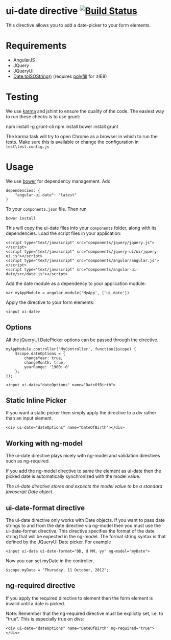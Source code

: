 # ui-date directive [![Build Status](https://travis-ci.org/angular-ui/ui-date.png)](https://travis-ci.org/angular-ui/ui-date)

This directive allows you to add a date-picker to your form elements.

# Requirements

- AngularJS
- JQuery
- JQueryUI
- [Date.toISOString()](https://developer.mozilla.org/en-US/docs/JavaScript/Reference/Global_Objects/Date/toISOString) (requires [polyfill](https://github.com/kriskowal/es5-shim/) for &le;IE8)

# Testing

We use [karma](http://karma-runner.github.io/0.8/index.html) and jshint to ensure the quality of the code.  The easiest way to run these checks is to use grunt:

  npm install -g grunt-cli
  npm install
  bower install
  grunt

The karma task will try to open Chrome as a browser in which to run the tests.  Make sure this is available or change the configuration in `test\test.config.js` 

# Usage

We use [bower](http://twitter.github.com/bower/) for dependency management.  Add

    dependencies: {
        "angular-ui-date": "latest"
    }

To your `components.json` file. Then run

    bower install

This will copy the ui-date files into your `components` folder, along with its dependencies. Load the script files in your application:

    <script type="text/javascript" src="components/jquery/jquery.js"></script>
    <script type="text/javascript" src="components/jquery-ui/ui/jquery-ui.js"></script>
    <script type="text/javascript" src="components/angular/angular.js"></script>
    <script type="text/javascript" src="components/angular-ui-date/src/date.js"></script>

Add the date module as a dependency to your application module:

    var myAppModule = angular.module('MyApp', ['ui.date'])

Apply the directive to your form elements:

    <input ui-date>

## Options

All the jQueryUI DatePicker options can be passed through the directive.

	myAppModule.controller('MyController', function($scope) {
		$scope.dateOptions = {
			changeYear: true,
			changeMonth: true,
			yearRange: '1900:-0'
		};
	});

    <input ui-date="dateOptions" name="DateOfBirth">

## Static Inline Picker

If you want a static picker then simply apply the directive to a div rather than an input element.

    <div ui-date="dateOptions" name="DateOfBirth"></div>

## Working with ng-model

The ui-date directive plays nicely with ng-model and validation directives such as ng-required.

If you add the ng-model directive to same the element as ui-date then the picked date is automatically synchronized with the model value.

_The ui-date directive stores and expects the model value to be a standard javascript Date object._

## ui-date-format directive
The ui-date directive only works with Date objects.
If you want to pass date strings to and from the date directive via ng-model then you must use the ui-date-format directive.
This directive specifies the format of the date string that will be expected in the ng-model.
The format string syntax is that defined by the JQueryUI Date picker. For example

    <input ui-date ui-date-format="DD, d MM, yy" ng-model="myDate">

Now you can set myDate in the controller.

    $scope.myDate = "Thursday, 11 October, 2012";

## ng-required directive

If you apply the required directive to element then the form element is invalid until a date is picked.

Note: Remember that the ng-required directive must be explictly set, i.e. to "true".  This is especially true on divs:

    <div ui-date="dateOptions" name="DateOfBirth" ng-required="true"></div>


